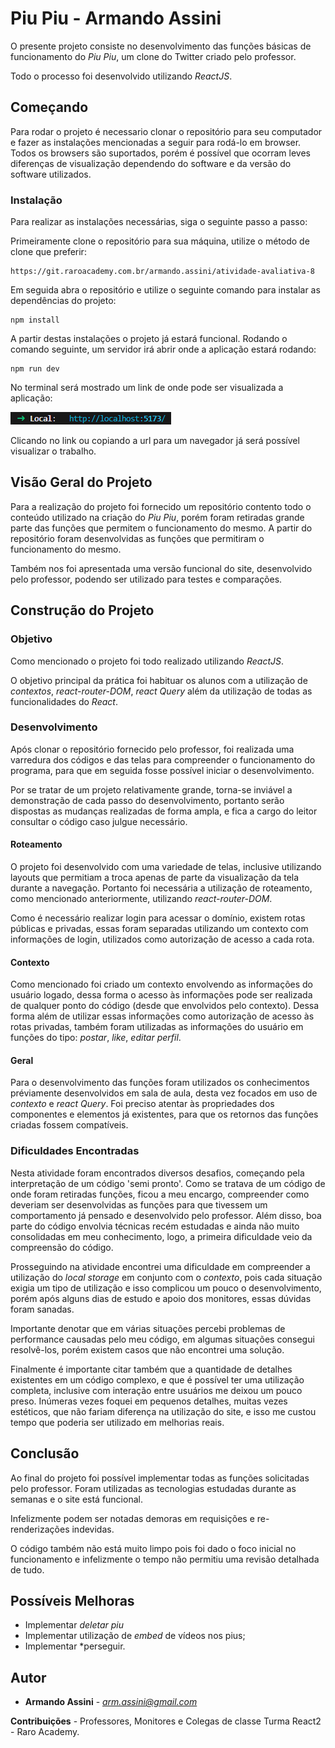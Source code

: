# Piu Piu - Armando Assini

O presente projeto consiste no desenvolvimento das funções básicas de funcionamento do *Piu Piu*, um clone do Twitter criado pelo professor.

Todo o processo foi desenvolvido utilizando _ReactJS_.

## Começando

Para rodar o projeto é necessario clonar o repositório para seu computador e fazer as instalações mencionadas a seguir para rodá-lo em browser. Todos os browsers são suportados, porém é possível que ocorram leves diferenças de visualização dependendo do software e da versão do software utilizados.

### Instalação

Para realizar as instalações necessárias, siga o seguinte passo a passo:

Primeiramente clone o repositório para sua máquina, utilize o método de clone que preferir:

    https://git.raroacademy.com.br/armando.assini/atividade-avaliativa-8

Em seguida abra o repositório e utilize o seguinte comando para instalar as dependências do projeto:

    npm install

A partir destas instalações o projeto já estará funcional. Rodando o comando seguinte, um servidor irá abrir onde a aplicação estará rodando:

    npm run dev

No terminal será mostrado um link de onde pode ser visualizada a aplicação:

![http://localhost:5173](<./src/assets//LinkLocal.png>)

Clicando no link ou copiando a url para um navegador já será possível visualizar o trabalho.

## Visão Geral do Projeto

Para a realização do projeto foi fornecido um repositório contento todo o conteúdo utilizado na criação do *Piu Piu*, porém foram retiradas grande parte das funções que permitem o funcionamento do mesmo. A partir do repositório foram desenvolvidas as funções que permitiram o funcionamento do mesmo.

Também nos foi apresentada uma versão funcional do site, desenvolvido pelo professor, podendo ser utilizado para testes e comparações.

## Construção do Projeto

### Objetivo

Como mencionado o projeto foi todo realizado utilizando _ReactJS_.

O objetivo principal da prática foi habituar os alunos com a utilização de *contextos*, *react-router-DOM*, *react Query* além da utilização de todas as funcionalidades do *React*. 

### Desenvolvimento

Após clonar o repositório fornecido pelo professor, foi realizada uma varredura dos códigos e das telas para compreender o funcionamento do programa, para que em seguida fosse possível iniciar o desenvolvimento.

Por se tratar de um projeto relativamente grande, torna-se inviável a demonstração de cada passo do desenvolvimento, portanto serão dispostas as mudanças realizadas de forma ampla, e fica a cargo do leitor consultar o código caso julgue necessário.

#### Roteamento

O projeto foi desenvolvido com uma variedade de telas, inclusive utilizando layouts que permitiam a troca apenas de parte da visualização da tela durante a navegação. Portanto foi necessária a utilização de roteamento, como mencionado anteriormente, utilizando *react-router-DOM*.

Como é necessário realizar login para acessar o domínio, existem rotas públicas e privadas, essas foram separadas utilizando um contexto com informações de login, utilizados como autorização de acesso a cada rota.

#### Contexto

Como mencionado foi criado um contexto envolvendo as informações do usuário logado, dessa forma o acesso às informações pode ser realizada de qualquer ponto do código (desde que envolvidos pelo contexto). Dessa forma além de utilizar essas informações como autorização de acesso às rotas privadas, também foram utilizadas as informações do usuário em funções do tipo: *postar*, *like*, *editar perfil*.

#### Geral

Para o desenvolvimento das funções foram utilizados os conhecimentos préviamente desenvolvidos em sala de aula, desta vez focados em uso de *contexto* e *react Query*. Foi preciso atentar às propriedades dos componentes e elementos já existentes, para que os retornos das funções criadas fossem compatíveis. 


### Dificuldades Encontradas

Nesta atividade foram encontrados diversos desafios, começando pela interpretação de um código 'semi pronto'. Como se tratava de um código de onde foram retiradas funções, ficou a meu encargo, compreender como deveriam ser desenvolvidas as funções para que tivessem um comportamento já pensado e desenvolvido pelo professor. Além disso, boa parte do código envolvia técnicas recém estudadas e ainda não muito consolidadas em meu conhecimento, logo, a primeira dificuldade veio da compreensão do código.

Prosseguindo na atividade encontrei uma dificuldade em compreender a utilização do *local storage* em conjunto com o *contexto*, pois cada situação exigia um tipo de utilização e isso complicou um pouco o desenvolvimento, porém após alguns dias de estudo e apoio dos monitores, essas dúvidas foram sanadas.

Importante denotar que em várias situações percebi problemas de performance causadas pelo meu código, em algumas situações consegui resolvê-los, porém existem casos que não encontrei uma solução.

Finalmente é importante citar também que a quantidade de detalhes existentes em um código complexo, e que é possível ter uma utilização completa, inclusive com interação entre usuários me deixou um pouco preso. Inúmeras vezes foquei em pequenos detalhes, muitas vezes estéticos, que não fariam diferença na utilização do site, e isso me custou tempo que poderia ser utilizado em melhorias reais.

## Conclusão

Ao final do projeto foi possível implementar todas as funções solicitadas pelo professor. Foram utilizadas as tecnologias estudadas durante as semanas e o site está funcional.

Infelizmente podem ser notadas demoras em requisições e re-renderizações indevidas.

O código também não está muito limpo pois foi dado o foco inicial no funcionamento e infelizmente o tempo não permitiu uma revisão detalhada de tudo.

## Possíveis Melhoras

- Implementar *deletar piu*
- Implementar utilização de *embed* de vídeos nos pius;
- Implementar *perseguir.

## Autor

- **Armando Assini** - *arm.assini@gmail.com*

**Contribuições** - Professores, Monitores e Colegas de classe Turma React2 - Raro Academy.
